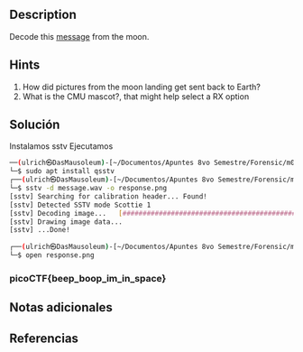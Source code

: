 ## Description
Decode this [message](https://jupiter.challenges.picoctf.org/static/d6fcea5e3c6433680ea4f914e24fab61/message.wav) from the moon.

## Hints
1. How did pictures from the moon landing get sent back to Earth?
2. What is the CMU mascot?, that might help select a RX option
## Solución

Instalamos sstv
Ejecutamos 

```bash
──(ulrich㉿DasMausoleum)-[~/Documentos/Apuntes 8vo Semestre/Forensic/m00nwalk]
└─$ sudo apt install qsstv 
┌──(ulrich㉿DasMausoleum)-[~/Documentos/Apuntes 8vo Semestre/Forensic/m00nwalk]
└─$ sstv -d message.wav -o response.png               
[sstv] Searching for calibration header... Found!    
[sstv] Detected SSTV mode Scottie 1
[sstv] Decoding image...   [##############################################] 100%
[sstv] Drawing image data...
[sstv] ...Done!
                                                                                
┌──(ulrich㉿DasMausoleum)-[~/Documentos/Apuntes 8vo Semestre/Forensic/m00nwalk]
└─$ open response.png 

```

### picoCTF{beep_boop_im_in_space}
## Notas adicionales
## Referencias
